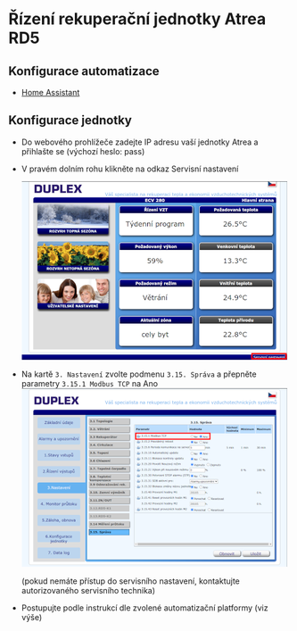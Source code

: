 # Řízení rekuperační jednotky Atrea RD5

## Konfigurace automatizace

- [Home Assistant](homeassistant)

## Konfigurace jednotky

- Do webového prohlížeče zadejte IP adresu vaší jednotky Atrea a přihlašte se (výchozí heslo: pass)
- V pravém dolním rohu klikněte na odkaz Servisní nastavení

  [![Odkaz Servisní nastavení](imgs/atrea-rd5-user.tn.png)](imgs/atrea-rd5-user.png)

- Na kartě `3. Nastavení` zvolte podmenu `3.15. Správa` a přepněte parametry `3.15.1 Modbus TCP` na Ano
  [![Servisní nastavení](imgs/atrea-rd5-service.tn.png)](imgs/atrea-rd5-service.png)

  (pokud nemáte přístup do servisního nastavení, kontaktujte autorizovaného servisního technika)

- Postupujte podle instrukcí dle zvolené automatizační platformy (viz výše)
